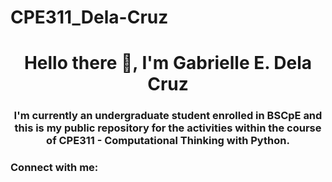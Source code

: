# CPE311_Dela-Cruz
<h1 align="center">Hello there 👋, I'm Gabrielle E. Dela Cruz</h1>
<h3 align="center">I'm currently an undergraduate student enrolled in BSCpE and this is my public repository for the activities within the course of CPE311 - Computational Thinking with Python.</h3>

<h3 align="left">Connect with me:</h3>
<p align="left">
</p>
